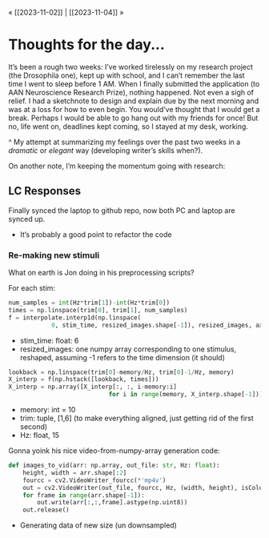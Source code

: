 « [[2023-11-02]] | [[2023-11-04]] » 
# Thoughts for the day...
It’s been a rough two weeks: I’ve worked tirelessly on my research project (the Drosophila one), kept up with school, and I can’t remember the last time I went to sleep before 1 AM. When I finally submitted the application (to AAN Neuroscience Research Prize), nothing happened. Not even a sigh of relief. I had a sketchnote to design and explain due by the next morning and was at a loss for how to even begin. You would’ve thought that I would get a break. Perhaps I would be able to go hang out with my friends for once! But no, life went on, deadlines kept coming, so I stayed at my desk, working.

^ My attempt at summarizing my feelings over the past two weeks in a *dramatic* or *elegant* way (developing writer’s skills when?).

On another note, I’m keeping the momentum going with research:

## LC Responses
Finally synced the laptop to github repo, now both PC and laptop are synced up.
- It’s probably a good point to refactor the code

### Re-making new stimuli
What on earth is Jon doing in his preprocessing scripts?

For each stim:
```python
num_samples = int(Hz*trim[1])-int(Hz*trim[0])
times = np.linspace(trim[0], trim[1], num_samples)
f = interpolate.interp1d(np.linspace(
            0, stim_time, resized_images.shape[-1]), resized_images, axis=-1, fill_value='extrapolate')
```
- stim_time: float: 6
- resized_images: one numpy array corresponding to one stimulus, reshaped, assuming -1 refers to the time dimension (it should)

```python
lookback = np.linspace(trim[0]-memory/Hz, trim[0]-1/Hz, memory)
X_interp = f(np.hstack([lookback, times]))
X_interp = np.array([X_interp[:, :, i-memory:i]
                            for i in range(memory, X_interp.shape[-1])])
```
- memory: int = 10
- trim: tuple, [1,6] (to make everything aligned, just getting rid of the first second)
- Hz: float, 15

Gonna yoink his nice video-from-numpy-array generation code:
```python
def images_to_vid(arr: np.array, out_file: str, Hz: float):
    height, width = arr.shape[:2]
    fourcc = cv2.VideoWriter_fourcc(*'mp4v')
    out = cv2.VideoWriter(out_file, fourcc, Hz, (width, height), isColor=False)  
    for frame in range(arr.shape[-1]):
        out.write(arr[:,:,frame].astype(np.uint8))
    out.release()
```

- Generating data of new size (un downsampled)